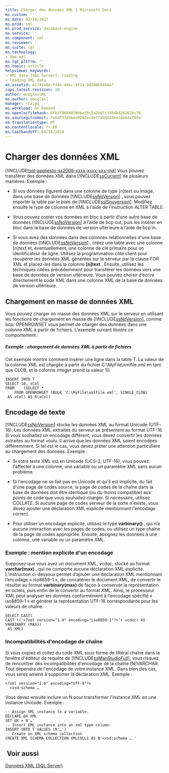 ```yaml
---
title: Charger des données XML | Microsoft Docs
ms.custom: ''
ms.date: 03/14/2017
ms.prod: sql
ms.prod_service: database-engine
ms.service: ''
ms.component: xml
ms.reviewer: ''
ms.suite: sql
ms.technology:
- dbe-xml
ms.tgt_pltfrm: ''
ms.topic: article
helpviewer_keywords:
- XML data [SQL Server], loading
- loading XML data
ms.assetid: d1741e8d-f44e-49ec-9f14-10208b5468a7
caps.latest.revision: 20
author: douglaslMS
ms.author: douglasl
manager: craigg
ms.workload: On Demand
ms.openlocfilehash: 6fb5f96848f0b6e38c5a2b07c13048426262bcf0
ms.sourcegitcommit: 7a6df3fd5bea9282ecdeffa94d13ea1da6def80a
ms.translationtype: HT
ms.contentlocale: fr-FR
ms.lasthandoff: 04/16/2018
---
```

# <a name="load-xml-data"></a>Charger des données XML
[!INCLUDE[tsql-appliesto-ss2008-xxxx-xxxx-xxx-md](../../includes/tsql-appliesto-ss2008-xxxx-xxxx-xxx-md.md)]
  Vous pouvez transférer des données XML dans [!INCLUDE[ssCurrent](../../includes/sscurrent-md.md)] de plusieurs manières. Exemple :  
  
-   Si vos données figurent dans une colonne de type [n]text ou image, dans une base de données [!INCLUDE[ssNoVersion](../../includes/ssnoversion-md.md)] , vous pouvez importer la table par le biais de [!INCLUDE[ssISnoversion](../../includes/ssisnoversion-md.md)]. Modifiez ensuite le type de colonne en XML à l'aide de l'instruction ALTER TABLE.  
  
-   Vous pouvez copier vos données en bloc à partir d’une autre base de données [!INCLUDE[ssNoVersion](../../includes/ssnoversion-md.md)] à l’aide de bcp out, puis les insérer en bloc dans la base de données de version ultérieure à l’aide de bcp in.  
  
-   Si vous avez des données dans des colonnes relationnelles d'une base de données [!INCLUDE[ssNoVersion](../../includes/ssnoversion-md.md)] , créez une table avec une colonne [n]text et, éventuellement, une colonne de clé primaire pour un identificateur de ligne. Utilisez la programmation côté client pour récupérer les données XML générées sur le serveur par la clause FOR XML et placez-les dans la colonne **[n]text** . Ensuite, utilisez les techniques citées précédemment pour transférer les données vers une base de données de version ultérieure. Vous pouvez choisir d’écrire directement le code XML dans une colonne XML de la base de données de version ultérieure.  
  
## <a name="bulk-loading-xml-data"></a>Chargement en masse de données XML  
 Vous pouvez charger en masse des données XML sur le serveur en utilisant les fonctions de chargement en masse de [!INCLUDE[ssNoVersion](../../includes/ssnoversion-md.md)], comme bcp. OPENROWSET vous permet de charger des données dans une colonne XML à partir de fichiers. L'exemple suivant illustre ce comportement :  
  
##### <a name="example-loading-xml-from-files"></a>Exemple : chargement de données XML à partir de fichiers  
 Cet exemple montre comment insérer une ligne dans la table T. La valeur de la colonne XML est chargée à partir du fichier C:\MyFile\xmlfile.xml en tant que CLOB, et la colonne integer prend la valeur 10.  
  
```  
INSERT INTO T  
SELECT 10, xCol  
FROM    (SELECT *      
    FROM OPENROWSET (BULK 'C:\MyFile\xmlfile.xml', SINGLE_CLOB)   
 AS xCol) AS R(xCol)  
```  
  
## <a name="text-encoding"></a>Encodage de texte  
 [!INCLUDE[ssNoVersion](../../includes/ssnoversion-md.md)] stocke les données XML au format Unicode (UTF-16). Les données XML extraites du serveur se présentent au format UTF-16. Si vous souhaitez un encodage différent, vous devez convertir les données extraites au format voulu. Il arrive que les données XML soient encodées différemment. Si tel est le cas, vous devez prêter une attention particulière au chargement des données. Exemple :  
  
-   Si votre texte XML est en Unicode (UCS-2, UTF-16), vous pouvez l'affecter à une colonne, une variable ou un paramètre XML sans aucun problème.  
  
-   Si l'encodage ne se fait pas en Unicode et qu'il est implicite, du fait d'une page de codes source, la page de codes de la chaîne dans la base de données doit être identique (ou du moins compatible) aux points de code que vous souhaitez charger. Si nécessaire, utilisez COLLATE. Si aucune page de codes serveur de la sorte n'existe, vous devez ajouter une déclaration XML explicite mentionnant l'encodage correct.  
  
-   Pour utiliser un encodage explicite, utilisez le type **varbinary()** , qui n’a aucune interaction avec les pages de codes, ou utilisez un type chaîne de la page de codes appropriée. Ensuite, assignez les données à une colonne, une variable ou un paramètre XML.  
  
### <a name="example-explicitly-specifying-an-encoding"></a>Exemple : mention explicite d'un encodage  
 Supposez que vous avez un document XML, vcdoc, stocké au format **varchar(max)** , qui ne comporte aucune déclaration XML explicite. L’instruction ci-dessous permet d’ajouter une déclaration XML mentionnant l’encodage « iso8859-1 », de concaténer le document XML, de convertir le résultat au format **varbinary(max)** de façon à conserver la représentation en octets, puis enfin de le convertir au format XML. Ainsi, le processeur XML peut analyser les données conformément à l'encodage spécifié « iso8859-1 » et générer la représentation UTF-16 correspondante pour les valeurs de chaîne.  
  
```  
SELECT CAST(   
CAST (('<?xml version="1.0" encoding="iso8859-1"?>'+ vcdoc) AS VARBINARY (MAX))   
 AS XML)  
```  
  
### <a name="string-encoding-incompatibilities"></a>Incompatibilités d'encodage de chaîne  
 Si vous copiez et collez du code XML sous forme de littéral chaîne dans la fenêtre d'éditeur de requête de [!INCLUDE[ssManStudioFull](../../includes/ssmanstudiofull-md.md)], vous risquez de rencontrer des incompatibilités d'encodage de la chaîne [N]VARCHAR. Tout dépendra de l'encodage de votre instance XML. Dans bien des cas, vous serez amené à supprimer la déclaration XML. Exemple :  
  
```  
<?xml version="1.0" encoding="UTF-8"?>  
  <xsd:schema …  
```  
  
 Vous devez ensuite inclure un N pour transformer l'instance XML en une instance Unicode. Exemple :  
  
```  
-- Assign XML instance to a variable.  
DECLARE @X XML  
SET @X = N'…'  
-- Insert XML instance into an xml type column.  
INSERT INTO T VALUES (N'…')  
-- Create an XML schema collection  
CREATE XML SCHEMA COLLECTION XMLCOLL1 AS N'<xsd:schema … '  
```  
  
## <a name="see-also"></a> Voir aussi  
 [Données XML &#40;SQL Server&#41;](../../relational-databases/xml/xml-data-sql-server.md)  
  
  
